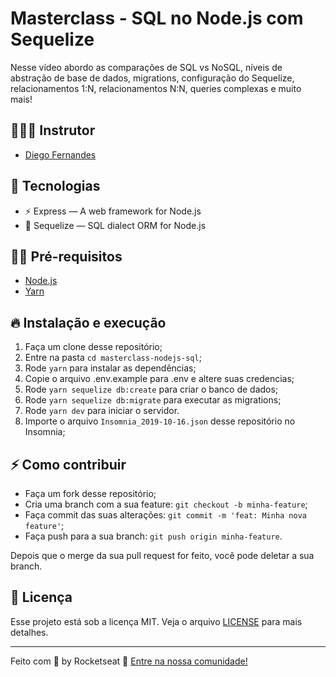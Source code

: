 <h1>
Masterclass - SQL no Node.js com Sequelize
</h1>

<p>
  Nesse vídeo abordo as comparações de SQL vs NoSQL, níveis de abstração de base de dados, migrations, configuração do Sequelize, relacionamentos 1:N, relacionamentos N:N, queries complexas e muito mais!
</p>

## 👨🏼‍💻 Instrutor

-   [Diego Fernandes](https://github.com/diego3g)

## 🚀 Tecnologias

-   ⚡ Express — A web framework for Node.js
-   💾 Sequelize — SQL dialect ORM for Node.js

## ✋🏻 Pré-requisitos

-   [Node.js](https://nodejs.org/en/)
-   [Yarn](https://yarnpkg.com/pt-BR/docs/install)

## 🔥 Instalação e execução

1. Faça um clone desse repositório;
2. Entre na pasta `cd masterclass-nodejs-sql`;
3. Rode `yarn` para instalar as dependências;
4. Copie o arquivo .env.example para .env e altere suas credencias;
5. Rode `yarn sequelize db:create` para criar o banco de dados;
6. Rode `yarn sequelize db:migrate` para executar as migrations;
7. Rode `yarn dev` para iniciar o servidor.
8. Importe o arquivo `Insomnia_2019-10-16.json` desse repositório no Insomnia;

## ⚡️ Como contribuir

-   Faça um fork desse repositório;
-   Cria uma branch com a sua feature: `git checkout -b minha-feature`;
-   Faça commit das suas alterações: `git commit -m 'feat: Minha nova feature'`;
-   Faça push para a sua branch: `git push origin minha-feature`.

Depois que o merge da sua pull request for feito, você pode deletar a sua branch.

## 📝 Licença

Esse projeto está sob a licença MIT. Veja o arquivo [LICENSE](LICENSE.md) para mais detalhes.

---

Feito com 💖 by Rocketseat 👋 [Entre na nossa comunidade!](https://discordapp.com/invite/gCRAFhc)
